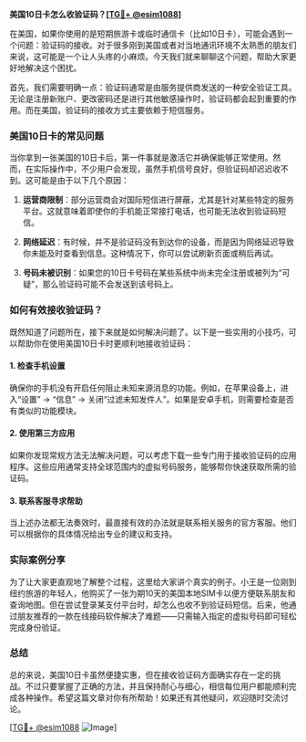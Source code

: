 **美国10日卡怎么收验证码？[[TG💪+ @esim1088](https://t.me/s/esim1088)]**

在美国，如果你使用的是短期旅游卡或临时通信卡（比如10日卡），可能会遇到一个问题：验证码的接收。对于很多刚到美国或者对当地通讯环境不太熟悉的朋友们来说，这可能是一个让人头疼的小麻烦。今天我们就来聊聊这个问题，帮助大家更好地解决这个困扰。

首先，我们需要明确一点：验证码通常是由服务提供商发送的一种安全验证工具。无论是注册新账户、更改密码还是进行其他敏感操作时，验证码都会起到重要的作用。而在美国，验证码的接收方式主要依赖于短信服务。

### 美国10日卡的常见问题

当你拿到一张美国的10日卡后，第一件事就是激活它并确保能够正常使用。然而，在实际操作中，不少用户会发现，虽然手机信号良好，但验证码却迟迟收不到。这可能是由于以下几个原因：

1. **运营商限制**：部分运营商会对国际短信进行屏蔽，尤其是针对某些特定的服务平台。这就意味着即使你的手机能正常接打电话，也可能无法收到验证码短信。
   
2. **网络延迟**：有时候，并不是验证码没有到达你的设备，而是因为网络延迟导致你未能及时查看到信息。这种情况下，你可以尝试刷新页面或稍后再试。

3. **号码未被识别**：如果您的10日卡号码在某些系统中尚未完全注册或被列为“可疑”，那么验证码可能不会发送到该号码上。

### 如何有效接收验证码？

既然知道了问题所在，接下来就是如何解决问题了。以下是一些实用的小技巧，可以帮助你在使用美国10日卡时更顺利地接收验证码：

#### 1. 检查手机设置
确保你的手机没有开启任何阻止未知来源消息的功能。例如，在苹果设备上，进入“设置” -> “信息” -> 关闭“过滤未知发件人”。如果是安卓手机，则需要检查是否有类似的功能模块。

#### 2. 使用第三方应用
如果你发现常规方法无法解决问题，可以考虑下载一些专门用于接收验证码的应用程序。这些应用通常支持全球范围内的虚拟号码服务，能够帮你快速获取所需的验证码。

#### 3. 联系客服寻求帮助
当上述办法都无法奏效时，最直接有效的办法就是联系相关服务的官方客服。他们可以根据你的具体情况给出专业的建议和支持。

### 实际案例分享

为了让大家更直观地了解整个过程，这里给大家讲个真实的例子。小王是一位刚到纽约旅游的年轻人，他购买了一张为期10天的美国本地SIM卡以便方便联系朋友和查询地图。但在尝试登录某支付平台时，却怎么也收不到验证码短信。后来，他通过朋友推荐的一款在线接码软件解决了难题——只需输入指定的虚拟号码即可轻松完成身份验证。

### 总结

总的来说，美国10日卡虽然便捷实惠，但在接收验证码方面确实存在一定的挑战。不过只要掌握了正确的方法，并且保持耐心与细心，相信每位用户都能顺利完成各种操作。希望这篇文章对你有所帮助！如果还有其他疑问，欢迎随时交流讨论。

[[TG💪+ @esim1088](https://t.me/s/esim1088) ![Image](https://i.postimg.cc/4NQfJmqS/Snipaste-2025-05-13-00-14-12.png)]